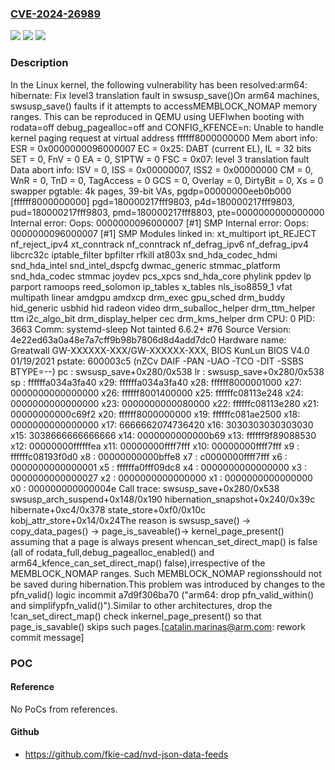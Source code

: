 ### [CVE-2024-26989](https://cve.mitre.org/cgi-bin/cvename.cgi?name=CVE-2024-26989)
![](https://img.shields.io/static/v1?label=Product&message=Linux&color=blue)
![](https://img.shields.io/static/v1?label=Version&message=a7d9f306ba70%3C%20813f5213f2c6%20&color=brighgreen)
![](https://img.shields.io/static/v1?label=Vulnerability&message=n%2Fa&color=brighgreen)

### Description

In the Linux kernel, the following vulnerability has been resolved:arm64: hibernate: Fix level3 translation fault in swsusp_save()On arm64 machines, swsusp_save() faults if it attempts to accessMEMBLOCK_NOMAP memory ranges. This can be reproduced in QEMU using UEFIwhen booting with rodata=off debug_pagealloc=off and CONFIG_KFENCE=n:  Unable to handle kernel paging request at virtual address ffffff8000000000  Mem abort info:    ESR = 0x0000000096000007    EC = 0x25: DABT (current EL), IL = 32 bits    SET = 0, FnV = 0    EA = 0, S1PTW = 0    FSC = 0x07: level 3 translation fault  Data abort info:    ISV = 0, ISS = 0x00000007, ISS2 = 0x00000000    CM = 0, WnR = 0, TnD = 0, TagAccess = 0    GCS = 0, Overlay = 0, DirtyBit = 0, Xs = 0  swapper pgtable: 4k pages, 39-bit VAs, pgdp=00000000eeb0b000  [ffffff8000000000] pgd=180000217fff9803, p4d=180000217fff9803, pud=180000217fff9803, pmd=180000217fff8803, pte=0000000000000000  Internal error: Oops: 0000000096000007 [#1] SMP  Internal error: Oops: 0000000096000007 [#1] SMP  Modules linked in: xt_multiport ipt_REJECT nf_reject_ipv4 xt_conntrack nf_conntrack nf_defrag_ipv6 nf_defrag_ipv4 libcrc32c iptable_filter bpfilter rfkill at803x snd_hda_codec_hdmi snd_hda_intel snd_intel_dspcfg dwmac_generic stmmac_platform snd_hda_codec stmmac joydev pcs_xpcs snd_hda_core phylink ppdev lp parport ramoops reed_solomon ip_tables x_tables nls_iso8859_1 vfat multipath linear amdgpu amdxcp drm_exec gpu_sched drm_buddy hid_generic usbhid hid radeon video drm_suballoc_helper drm_ttm_helper ttm i2c_algo_bit drm_display_helper cec drm_kms_helper drm  CPU: 0 PID: 3663 Comm: systemd-sleep Not tainted 6.6.2+ #76  Source Version: 4e22ed63a0a48e7a7cff9b98b7806d8d4add7dc0  Hardware name: Greatwall GW-XXXXXX-XXX/GW-XXXXXX-XXX, BIOS KunLun BIOS V4.0 01/19/2021  pstate: 600003c5 (nZCv DAIF -PAN -UAO -TCO -DIT -SSBS BTYPE=--)  pc : swsusp_save+0x280/0x538  lr : swsusp_save+0x280/0x538  sp : ffffffa034a3fa40  x29: ffffffa034a3fa40 x28: ffffff8000001000 x27: 0000000000000000  x26: ffffff8001400000 x25: ffffffc08113e248 x24: 0000000000000000  x23: 0000000000080000 x22: ffffffc08113e280 x21: 00000000000c69f2  x20: ffffff8000000000 x19: ffffffc081ae2500 x18: 0000000000000000  x17: 6666662074736420 x16: 3030303030303030 x15: 3038666666666666  x14: 0000000000000b69 x13: ffffff9f89088530 x12: 00000000ffffffea  x11: 00000000ffff7fff x10: 00000000ffff7fff x9 : ffffffc08193f0d0  x8 : 00000000000bffe8 x7 : c0000000ffff7fff x6 : 0000000000000001  x5 : ffffffa0fff09dc8 x4 : 0000000000000000 x3 : 0000000000000027  x2 : 0000000000000000 x1 : 0000000000000000 x0 : 000000000000004e  Call trace:   swsusp_save+0x280/0x538   swsusp_arch_suspend+0x148/0x190   hibernation_snapshot+0x240/0x39c   hibernate+0xc4/0x378   state_store+0xf0/0x10c   kobj_attr_store+0x14/0x24The reason is swsusp_save() -> copy_data_pages() -> page_is_saveable()-> kernel_page_present() assuming that a page is always present whencan_set_direct_map() is false (all of rodata_full,debug_pagealloc_enabled() and arm64_kfence_can_set_direct_map() false),irrespective of the MEMBLOCK_NOMAP ranges. Such MEMBLOCK_NOMAP regionsshould not be saved during hibernation.This problem was introduced by changes to the pfn_valid() logic incommit a7d9f306ba70 ("arm64: drop pfn_valid_within() and simplifypfn_valid()").Similar to other architectures, drop the !can_set_direct_map() check inkernel_page_present() so that page_is_savable() skips such pages.[catalin.marinas@arm.com: rework commit message]

### POC

#### Reference
No PoCs from references.

#### Github
- https://github.com/fkie-cad/nvd-json-data-feeds


